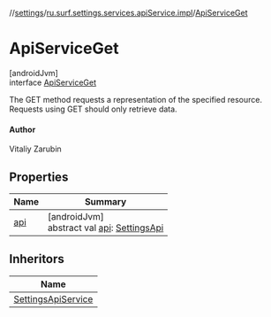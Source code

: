 //[settings](../../../index.md)/[ru.surf.settings.services.apiService.impl](../index.md)/[ApiServiceGet](index.md)

# ApiServiceGet

[androidJvm]\
interface [ApiServiceGet](index.md)

The GET method requests a representation of the specified resource. Requests using GET should only retrieve data.

#### Author

Vitaliy Zarubin

## Properties

| Name | Summary |
|---|---|
| [api](api.md) | [androidJvm]<br>abstract val [api](api.md): [SettingsApi](../../ru.surf.settings.services.api/-settings-api/index.md) |

## Inheritors

| Name |
|---|
| [SettingsApiService](../../ru.surf.settings.services.apiService/-settings-api-service/index.md) |
